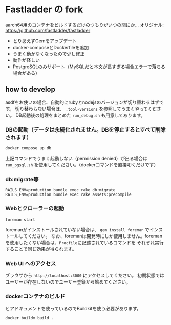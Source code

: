 # Fastladder の fork

aarch64用のコンテナをビルドするだけのつもりがいつの間にか…
オリジナル: https://github.com/fastladder/fastladder

* とりあえずGemをアップデート
* docker-composeとDockerfileを追加
* うまく動かなくなったので少し修正
* 動作が怪しい
* PostgreSQLのみサポート（MySQLだと本文が長すぎる場合エラーで落ちる場合がある）

## how to develop

asdfをお使いの場合、自動的にrubyとnodejsのバージョンが切り替わるはずです。
切り替わらない場合は、 `.tool-versions` を参照してうまくやってください。
DB起動後の処理をまとめた `run_debug.sh` も用意してあります。

### DBの起動（データは永続化されません。DBを停止するとすべて削除されます）

```
docker compose up db
```

上記コマンドでうまく起動しない（permission denied）が出る場合は
`run_pgsql.sh` を使用してください。（dockerコマンドを直接叩くだけです）

### db:migrate等

```
RAILS_ENV=production bundle exec rake db:migrate
RAILS_ENV=production bundle exec rake assets:precompile
```

### Webとクローラーの起動

```
foreman start
```

foremanがインストールされていない場合は、 `gem install foreman` でインストールしてください。
なお、foremanは開発時にしか使用しません。foremanを使用したくない場合は、`Procfile`に記述されているコマンドを
それぞれ実行することで同じ効果が得られます。

### Web UI へのアクセス

ブラウザから `http://localhost:3000` にアクセスしてください。
初期状態ではユーザーが存在しないのでユーザー登録から始めてください。

### dockerコンテナのビルド

ヒアドキュメントを使っているのでBuildkitを使う必要があります。

```
docker buildx build .
```
